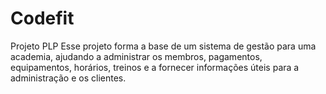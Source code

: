 # Codefit
Projeto PLP
Esse projeto forma a base de um sistema de gestão para uma academia, ajudando a administrar os membros, pagamentos, equipamentos, horários, treinos e a fornecer informações úteis para a administração e os clientes.
